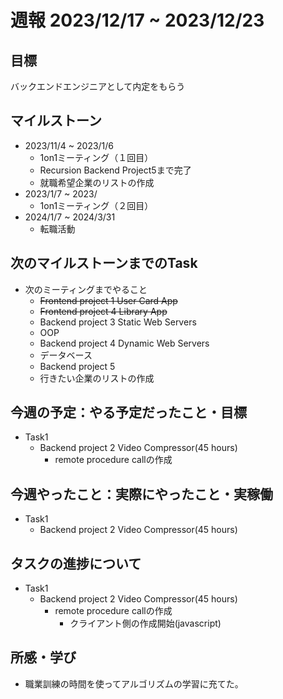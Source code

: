 # 週報 2023/12/17 ~ 2023/12/23

## 目標
バックエンドエンジニアとして内定をもらう

## マイルストーン
- 2023/11/4 ~ 2023/1/6
    - 1on1ミーティング（１回目）
    - Recursion Backend Project5まで完了
    - 就職希望企業のリストの作成
- 2023/1/7 ~ 2023/
    - 1on1ミーティング（２回目）
- 2024/1/7 ~ 2024/3/31
    - 転職活動 

## 次のマイルストーンまでのTask
- 次のミーティングまでやること
    - ~~Frontend project 1 User Card App~~
    - ~~Frontend project 4 Library App~~
    - Backend project 3 Static Web Servers
    - OOP
    - Backend project 4 Dynamic Web Servers
    - データベース
    - Backend project 5
    - 行きたい企業のリストの作成
  

## 今週の予定：やる予定だったこと・目標
- Task1
    - Backend project 2 Video Compressor(45 hours)
      - remote procedure callの作成

## 今週やったこと：実際にやったこと・実稼働
- Task1
    - Backend project 2 Video Compressor(45 hours)
      
## タスクの進捗について
- Task1
    - Backend project 2 Video Compressor(45 hours)
      - remote procedure callの作成
          - クライアント側の作成開始(javascript) 
## 所感・学び
- 職業訓練の時間を使ってアルゴリズムの学習に充てた。
